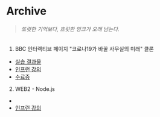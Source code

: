 # Archive

> ###### 또렷한 기억보다, 흐릿한 잉크가 오래 남는다.

1. BBC 인터랙티브 페이지 "코로나19가 바꿀 사무실의 미래" 클론
- [실습 결과물](./1mincoding-bbc-covid19/index.html)
- [인프런 강의](https://inf.run/Tvuf)
- [수료증](https://www.inflearn.com/certificate/138705-325919-1909435)

2. WEB2 - Node.js
- []()
- [인프런 강의](https://inf.run/aaoD)